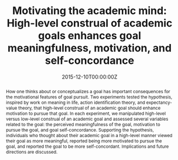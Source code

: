 ---
title: "Motivating the academic mind: High-level construal of academic goals enhances goal meaningfulness, motivation, and self-concordance"
authors:
- admin
- kelley
- Jinhyung Kim
- David Tang
- hicks
date: "2015-12-10T00:00:00Z"
doi: "10.1007/s11031-015-9522-x"

# Schedule page publish date (NOT publication's date).
publishDate: "2015-12-10T00:00:00Z"

# Publication type.
# Legend: 0 = Uncategorized; 1 = Conference paper; 2 = Journal article;
# 3 = Preprint / Working Paper; 4 = Report; 5 = Book; 6 = Book section;
# 7 = Thesis; 8 = Patent
publication_types: ["2"]

# Publication name and optional abbreviated publication name.
publication: "*Motivation and Emotion*"
publication_short: ""

abstract: "How one thinks about or conceptualizes a goal has important consequences for the motivational features of goal pursuit. Two experiments tested the hypothesis, inspired by work on meaning in life, action identification theory, and expectancy-value theory, that high-level construal of an academic goal should enhance motivation to pursue that goal. In each experiment, we manipulated high-level versus low-level construal of an academic goal and assessed several variables related to the goal: the perceived meaningfulness of the goal, motivation to pursue the goal, and goal self-concordance. Supporting the hypothesis, individuals who thought about their academic goal in a high-level manner viewed their goal as more meaningful, reported being more motivated to pursue the goal, and reported the goal to be more self-concordant. Implications and future directions are discussed."



# Summary. An optional shortened abstract.
summary: 

tags:
- Source Themes
featured: false

# links:
# - name: ""
#   url: ""
url_pdf: ''
url_code: ''
url_dataset: ''
url_poster: ''
url_project: ''
url_slides: ''
url_source: ''
url_video: ''

# Featured image
# To use, add an image named `featured.jpg/png` to your page's folder. 
image:
  caption: 'Image credit: [**Unsplash**](https://unsplash.com/photos/zFSo6bnZJTw)'
  focal_point: ""
  preview_only: false

# Associated Projects (optional).
#   Associate this publication with one or more of your projects.
#   Simply enter your project's folder or file name without extension.
#   E.g. `internal-project` references `content/project/internal-project/index.md`.
#   Otherwise, set `projects: []`.
projects: []

---